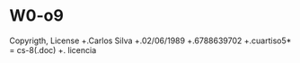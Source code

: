 # W0-o9
Copyrigth, License
+.Carlos Silva
+.02/06/1989
+.6788639702
+.cuartiso5*
    =  cs-8(.doc)
   +. licencia 
